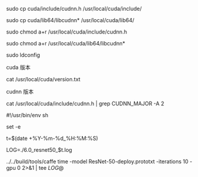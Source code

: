 sudo cp cuda/include/cudnn.h /usr/local/cuda/include/

sudo cp cuda/lib64/libcudnn* /usr/local/cuda/lib64/

sudo chmod a+r /usr/local/cuda/include/cudnn.h

sudo chmod a+r /usr/local/cuda/lib64/libcudnn*

sudo ldconfig

cuda 版本

cat /usr/local/cuda/version.txt

cudnn 版本

cat /usr/local/cuda/include/cudnn.h | grep CUDNN_MAJOR -A 2



#!/usr/bin/env sh

set -e

t=$(date +%Y-%m-%d_%H:%M:%S)

LOG=./6.0_resnet50_$t.log

../../build/tools/caffe time -model ResNet-50-deploy.prototxt -iterations 10 -gpu 0 2>&1 | tee $LOG$@
